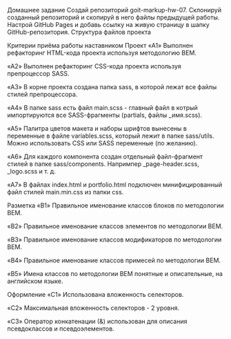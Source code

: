 Домашнее задание Создай репозиторий goit-markup-hw-07. Склонируй созданный
репозиторий и скопируй в него файлы предыдущей работы. Настрой GitHub Pages и
добавь ссылку на живую страницу в шапку GitHub-репозитория. Структура файлов
проекта

Критерии приёма работы наставником Проект «A1» Выполнен рефакторинг HTML-кода
проекта используя методологию BEM.

«A2» Выполнен рефакторинг CSS-кода проекта используя препроцессор SASS.

«A3» В корне проекта создана папка sass, в которой лежат все файлы стилей
препроцессора.

«A4» В папке sass есть файл main.scss - главный файл в котрый импортируются все
SASS-фрагменты (partials, файлы \_имя.scss).

«A5» Палитра цветов макета и наборы шрифтов вынесены в переменные в файле
variables.scss, который лежит в папке sass/utils. Можно использовать CSS или
SASS переменные (по желанию).

«A6» Для каждого компонента создан отдельный файл-фрагмент стилей в папке
sass/components. Напримпер \_page-header.scss, \_logo.scss и т. д.

«A7» В файлах index.html и portfolio.html подключен минифицированный файл стилей
main.min.css из папки css.

Разметка «B1» Правильное именование классов блоков по методологии BEM.

«B2» Правильное именование классов элементов по методологии BEM.

«B3» Правильное именование классов модификаторов по методологии BEM.

«B4» Правильное именование классов примесей по методологии BEM.

«B5» Имена классов по методологии BEM понятные и описательные, на английском
языке.

Оформление «C1» Использована вложенность селекторов.

«C2» Максимальная вложенность селекторов - 2 уровня.

«C3» Оператор конкатенации (&) использован для описания псевдоклассов и
псевдоэлементов.
